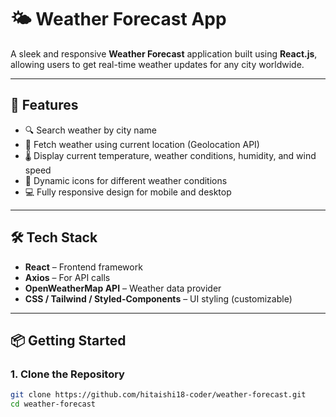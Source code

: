 # 🌤️ Weather Forecast App

A sleek and responsive **Weather Forecast** application built using **React.js**, allowing users to get real-time weather updates for any city worldwide.

---

## 🚀 Features

- 🔍 Search weather by city name
- 📍 Fetch weather using current location (Geolocation API)
- 🌡️ Display current temperature, weather conditions, humidity, and wind speed
- 🌄 Dynamic icons for different weather conditions
- 💻 Fully responsive design for mobile and desktop

---

## 🛠 Tech Stack

- **React** – Frontend framework
- **Axios** – For API calls
- **OpenWeatherMap API** – Weather data provider
- **CSS / Tailwind / Styled-Components** – UI styling (customizable)

---

## 📦 Getting Started

### 1. Clone the Repository

```bash
git clone https://github.com/hitaishi18-coder/weather-forecast.git
cd weather-forecast
